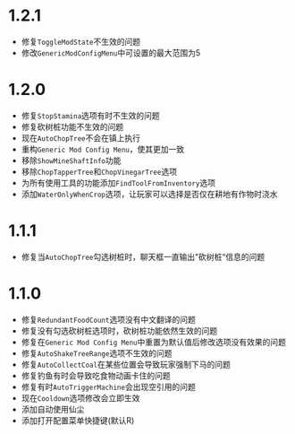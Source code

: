 # 1.2.1

- 修复`ToggleModState`不生效的问题
- 修改`GenericModConfigMenu`中可设置的最大范围为5

# 1.2.0

- 修复`StopStamina`选项有时不生效的问题
- 修复砍树桩功能不生效的问题
- 现在`AutoChopTree`不会在镇上执行
- 重构`Generic Mod Config Menu`，使其更加一致
- 移除`ShowMineShaftInfo`功能
- 移除`ChopTapperTree`和`ChopVinegarTree`选项
- 为所有使用工具的功能添加`FindToolFromInventory`选项
- 添加`WaterOnlyWhenCrop`选项，让玩家可以选择是否仅在耕地有作物时浇水

# 1.1.1

- 修复当`AutoChopTree`勾选树桩时，聊天框一直输出"砍树桩“信息的问题

# 1.1.0

- 修复`RedundantFoodCount`选项没有中文翻译的问题
- 修复没有勾选砍树桩选项时，砍树桩功能依然生效的问题
- 修复在`Generic Mod Config Menu`中重置为默认值后修改选项没有效果的问题
- 修复`AutoShakeTreeRange`选项不生效的问题
- 修复`AutoCollectCoal`在某些位置会导致玩家强制下马的问题
- 修复钓鱼有时会导致吃食物动画卡住的问题
- 修复有时`AutoTriggerMachine`会出现空引用的问题
- 现在`Cooldown`选项修改会立即生效
- 添加自动使用仙尘
- 添加打开配置菜单快捷键(默认R)